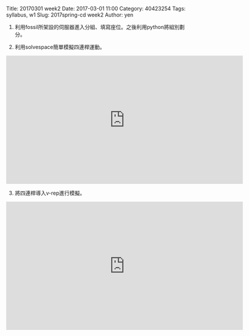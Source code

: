 Title: 20170301 week2
Date: 2017-03-01 11:00
Category: 40423254
Tags: syllabus, w1
Slug: 2017spring-cd week2
Author: yen

1. 利用fossil所架設的伺服器進入分組、填寫座位。之後利用python將組別劃分。

2. 利用solvespace簡單模擬四連桿運動。

<iframe src="https://player.vimeo.com/video/208420642" width="640" height="347" frameborder="0" webkitallowfullscreen mozallowfullscreen allowfullscreen></iframe>

3. 將四連桿導入v-rep進行模擬。

<iframe src="https://player.vimeo.com/video/208420657" width="640" height="347" frameborder="0" webkitallowfullscreen mozallowfullscreen allowfullscreen></iframe>